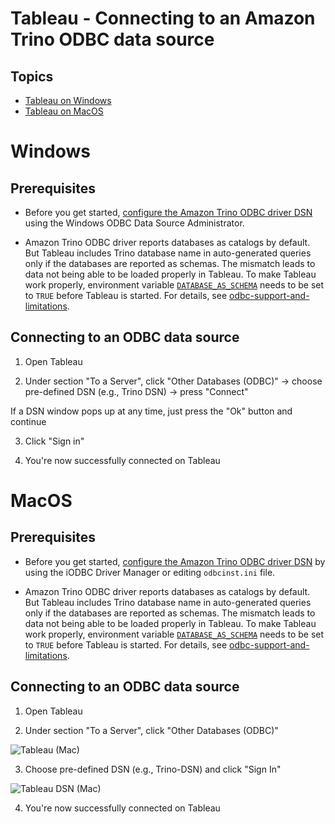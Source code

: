 # Tableau - Connecting to an Amazon Trino ODBC data source

## Topics
- [Tableau on Windows](#windows)
- [Tableau on MacOS](#macos)

# Windows

## Prerequisites
- Before you get started, [configure the Amazon Trino ODBC driver DSN](windows-dsn-configuration.md) using the Windows ODBC Data Source Administrator. 

- Amazon Trino ODBC driver reports databases as catalogs by default. But Tableau includes Trino database name in auto-generated queries only if the databases are reported as schemas. The mismatch leads to data not being able to be loaded properly in Tableau. To make Tableau work properly, environment variable [`DATABASE_AS_SCHEMA`](developer-guide.md#database-reporting) needs to be set to `TRUE` before Tableau is started. For details, see [odbc-support-and-limitations](docs/markdown/support/odbc-support-and-limitations.md#sqltables).

## Connecting to an ODBC data source

1. Open Tableau

2. Under section "To a Server", click "Other Databases (ODBC)" -> choose pre-defined DSN (e.g., Trino DSN) -> press "Connect"

If a DSN window pops up at any time, just press the "Ok" button and continue

3. Click "Sign in"

4. You're now successfully connected on Tableau

# MacOS

## Prerequisites
- Before you get started, [configure the Amazon Trino ODBC driver DSN](macOS-dsn-configuration.md) by using the iODBC Driver Manager or editing `odbcinst.ini` file.

- Amazon Trino ODBC driver reports databases as catalogs by default. But Tableau includes Trino database name in auto-generated queries only if the databases are reported as schemas. The mismatch leads to data not being able to be loaded properly in Tableau. To make Tableau work properly, environment variable [`DATABASE_AS_SCHEMA`](developer-guide.md#database-reporting) needs to be set to `TRUE` before Tableau is started. For details, see [odbc-support-and-limitations](docs/markdown/support/odbc-support-and-limitations.md#sqltables).

## Connecting to an ODBC data source

1. Open Tableau

2. Under section "To a Server", click "Other Databases (ODBC)"

![Tableau (Mac)](../images/mac-tableau.png)

3. Choose pre-defined DSN (e.g., Trino-DSN) and click "Sign In"

![Tableau DSN (Mac)](../images/mac-tableau-odbc.png)

4. You're now successfully connected on Tableau
